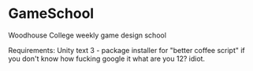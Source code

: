 GameSchool
==========

Woodhouse College weekly game design school

Requirements:
Unity text 3 - package installer for "better coffee script" if you don't know how fucking google it what are you 12? idiot.
